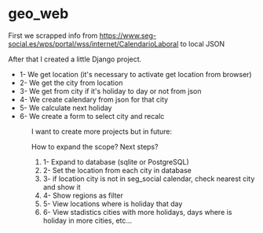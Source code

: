 # geo_web
First we scrapped info from https://www.seg-social.es/wps/portal/wss/internet/CalendarioLaboral to local JSON<p>
After that I created a little Django project.<p>
<ul>  
  <li>1- We get location (it's necessary to activate get location from browser)</li>
  <li>2- We get the city from location</li>
  <li>3- We get from city if it's holiday to day or not from json</li>
  <li>4- We create calendary from json for that city</li>
  <li>5- We calculate next holiday</li>
  <li>6- We create a form to select city and recalc</li>
<ul>
  
I want to create more projects but in future:<p>
How to expand the scope? Next steps?<p>
  <ol>
    <li>1- Expand to database (sqlite or PostgreSQL)</li>
    <li>2- Set the location from each city in database</li>
    <li>3- if location city is not in seg_social calendar, check nearest city and show it</li>
    <li>4- Show regions as filter</li>
    <li>5- View locations where is holiday that day</li>
    <li>6- View stadistics cities with more holidays, days where is holiday in more cities, etc...</li>
  </ol>
